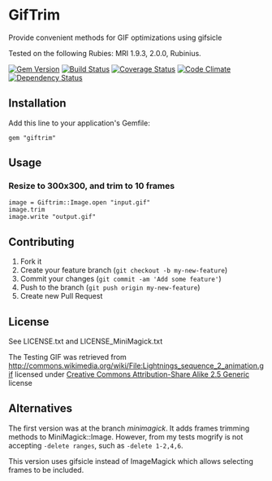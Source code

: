 # GifTrim

Provide convenient methods for GIF optimizations using gifsicle

Tested on the following Rubies: MRI 1.9.3, 2.0.0, Rubinius.

[![Gem Version](https://badge.fury.io/rb/giftrim.png)](http://badge.fury.io/rb/giftrim)
[![Build Status](https://secure.travis-ci.org/l4u/giftrim.png?branch=master)](http://travis-ci.org/l4u/giftrim)
[![Coverage Status](https://coveralls.io/repos/l4u/giftrim/badge.png?branch=master)](https://coveralls.io/r/l4u/giftrim)
[![Code Climate](https://codeclimate.com/github/l4u/giftrim.png)](https://codeclimate.com/github/l4u/giftrim)
[![Dependency Status](https://gemnasium.com/l4u/giftrim.png)](https://gemnasium.com/l4u/giftrim)

## Installation

Add this line to your application's Gemfile:

    gem "giftrim"

## Usage

### Resize to 300x300, and trim to 10 frames
```
image = Giftrim::Image.open "input.gif"
image.trim
image.write "output.gif"
```

## Contributing

1. Fork it
2. Create your feature branch (`git checkout -b my-new-feature`)
3. Commit your changes (`git commit -am 'Add some feature'`)
4. Push to the branch (`git push origin my-new-feature`)
5. Create new Pull Request

## License

See LICENSE.txt and LICENSE_MiniMagick.txt

The Testing GIF was retrieved from
http://commons.wikimedia.org/wiki/File:Lightnings_sequence_2_animation.gif
licensed under [Creative Commons Attribution-Share Alike 2.5 Generic](http://creativecommons.org/licenses/by-sa/2.5/deed.en) license

## Alternatives

The first version was at the branch *minimagick*. It adds frames trimming
methods to MiniMagick::Image. However, from my tests mogrify is not accepting
`-delete ranges`, such as `-delete 1-2,4,6`.

This version uses gifsicle instead of ImageMagick which allows selecting frames
to be included.
